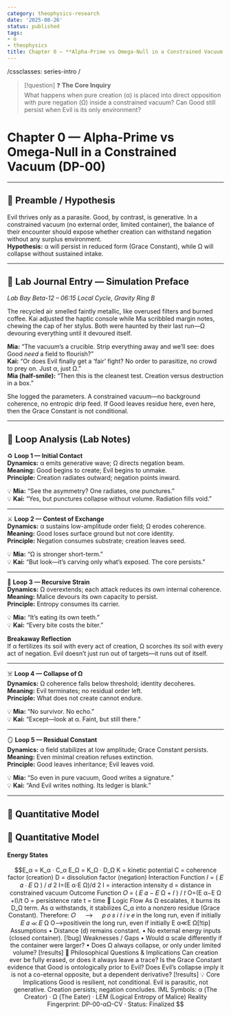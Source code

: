 ```yaml
---
category: theophysics-research
date: '2025-08-26'
status: published
tags:
- o
- theophysics
title: Chapter 0 — **Alpha-Prime vs Omega-Null in a Constrained Vacuum (DP-00)**
---
```

   
/cssclasses: series-intro /   
   
> [!question] ❓ **The Core Inquiry**     
What happens when pure creation (α) is placed into direct opposition with pure negation (Ω) inside a constrained vacuum? Can Good still persist when Evil is its only environment?   
   
# Chapter 0 — **Alpha-Prime vs Omega-Null in a Constrained Vacuum (DP-00)**   
   
   
---   
   
## 🧪 Preamble / Hypothesis     
   
Evil thrives only as a parasite. Good, by contrast, is generative. In a constrained vacuum (no external order, limited container), the balance of their encounter should expose whether creation can withstand negation without any surplus environment.     
**Hypothesis:** α will persist in reduced form (Grace Constant), while Ω will collapse without sustained intake.   
   
   
---   
   
## 📝 Lab Journal Entry — Simulation Preface     
   
_Lab Bay Beta-12 – 06:15 Local Cycle, Gravity Ring B_   
   
The recycled air smelled faintly metallic, like overused filters and burned coffee. Kai adjusted the haptic console while Mia scribbled margin notes, chewing the cap of her stylus. Both were haunted by their last run—Ω devouring everything until it devoured itself.     
   
**Mia:** “The vacuum’s a crucible. Strip everything away and we’ll see: does Good _need_ a field to flourish?”     
**Kai:** “Or does Evil finally get a ‘fair’ fight? No order to parasitize, no crowd to prey on. Just α, just Ω.”     
**Mia (half-smile):** “Then this is the cleanest test. Creation versus destruction in a box.”     
   
She logged the parameters. A constrained vacuum—no background coherence, no entropic drip feed. If Good leaves residue here, even here, then the Grace Constant is not conditional.     
   
   
---   
   
## 🔬 Loop Analysis (Lab Notes)   
   
♻️ **Loop 1 — Initial Contact**     
**Dynamics:** α emits generative wave; Ω directs negation beam.     
**Meaning:** Good begins to create; Evil begins to unmake.     
**Principle:** Creation radiates outward; negation points inward.     
   
💡 **Mia:** “See the asymmetry? One radiates, one punctures.”     
💡 **Kai:** “Yes, but punctures collapse without volume. Radiation fills void.”     
   
   
---   
   
⚔️ **Loop 2 — Contest of Exchange**     
**Dynamics:** α sustains low-amplitude order field; Ω erodes coherence.     
**Meaning:** Good loses surface ground but not core identity.     
**Principle:** Negation consumes substrate; creation leaves seed.     
   
💡 **Mia:** “Ω is stronger short-term.”     
💡 **Kai:** “But look—it’s carving only what’s exposed. The core persists.”     
   
   
---   
   
🦠 **Loop 3 — Recursive Strain**     
**Dynamics:** Ω overextends; each attack reduces its own internal coherence.     
**Meaning:** Malice devours its own capacity to persist.     
**Principle:** Entropy consumes its carrier.     
   
💡 **Mia:** “It’s eating its own teeth.”     
💡 **Kai:** “Every bite costs the biter.”     
   
**Breakaway Reflection**     
If α fertilizes its soil with every act of creation, Ω scorches its soil with every act of negation. Evil doesn’t just run out of targets—it runs out of itself.     
   
   
---   
   
☠️ **Loop 4 — Collapse of Ω**     
**Dynamics:** Ω coherence falls below threshold; identity decoheres.     
**Meaning:** Evil terminates; no residual order left.     
**Principle:** What does not create cannot endure.     
   
💡 **Mia:** “No survivor. No echo.”     
💡 **Kai:** “Except—look at α. Faint, but still there.”     
   
   
---   
   
🪞 **Loop 5 — Residual Constant**     
**Dynamics:** α field stabilizes at low amplitude; Grace Constant persists.     
**Meaning:** Even minimal creation refuses extinction.     
**Principle:** Good leaves inheritance; Evil leaves void.     
   
💡 **Mia:** “So even in pure vacuum, Good writes a signature.”     
💡 **Kai:** “And Evil writes nothing. Its ledger is blank.”     
   
   
---   
   
## 🧮 Quantitative Model   
   
## 🧮 Quantitative Model   
   
#### **Energy States**   
```math   
E_α = K_α · C_α   
E_Ω = K_Ω · D_Ω   
K = kinetic potential   
   
C = coherence factor (creation)   
   
D = dissolution factor (negation)   
   
Interaction Function   
𝐼   
=   
(   
𝐸   
𝛼   
⋅   
𝐸   
Ω   
)   
/   
𝑑   
2   
I=(E    
α   
​   
 ⋅E    
Ω   
​   
 )/d    
2   
    
I = interaction intensity   
   
d = distance in constrained vacuum   
   
Outcome Function   
𝑂   
=   
(   
𝐸   
𝛼   
−   
𝐸   
Ω   
+   
𝐼   
)   
/   
𝑡   
O=(E    
α   
​   
 −E    
Ω   
​   
 +I)/t   
O = persistence rate   
   
t = time   
   
🔄 Logic Flow   
As Ω escalates, it burns its D_Ω term.   
As α withstands, it stabilizes C_α into a nonzero residue (Grace Constant).   
Therefore:   
   
𝑂   
     
     
⟶   
     
     
𝑝   
𝑜   
𝑠   
𝑖   
𝑡   
𝑖   
𝑣   
𝑒   
in the long run, even if initially    
𝐸   
𝛼   
≪   
𝐸   
Ω   
O⟶positivein the long run, even if initially E    
α   
​   
 ≪E    
Ω   
​   
    
[!tip] Assumptions   
• Distance (d) remains constant.   
• No external energy inputs (closed container).   
   
[!bug] Weaknesses / Gaps   
• Would α scale differently if the container were larger?   
• Does Ω always collapse, or only under limited volume?   
   
[!results] 🧠 Philosophical Questions & Implications   
   
Can creation ever be fully erased, or does it always leave a trace?   
   
Is the Grace Constant evidence that Good is ontologically prior to Evil?   
   
Does Evil’s collapse imply it is not a co-eternal opposite, but a dependent derivative?   
   
[!results] 💡 Core Implications   
   
Good is resilient, not conditional.   
   
Evil is parasitic, not generative.   
   
Creation persists; negation concludes.   
   
IML Symbols: α (The Creator) · Ω (The Eater) · LEM (Logical Entropy of Malice)   
Reality Fingerprint: DP-00-αΩ-CV · Status: Finalized